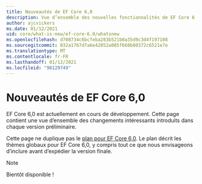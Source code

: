 ```yaml
---
title: Nouveautés de EF Core 6,0
description: Vue d’ensemble des nouvelles fonctionnalités de EF Core 6,0
author: ajcvickers
ms.date: 01/12/2021
uid: core/what-is-new/ef-core-6.0/whatsnew
ms.openlocfilehash: d708734c6bcfeba283b521b0a35d9c3d4f197108
ms.sourcegitcommit: 032a1767d7a6e42052a005f660b80372c6521e7e
ms.translationtype: MT
ms.contentlocale: fr-FR
ms.lasthandoff: 01/12/2021
ms.locfileid: "98129749"
---
```

# <a name="whats-new-in-ef-core-60"></a>Nouveautés de EF Core 6,0

EF Core 6,0 est actuellement en cours de développement. Cette page contient une vue d’ensemble des changements intéressants introduits dans chaque version préliminaire.

Cette page ne duplique pas le [plan pour EF Core 6,0](xref:core/what-is-new/ef-core-6.0/plan). Le plan décrit les thèmes globaux pour EF Core 6,0, y compris tout ce que nous envisageons d’inclure avant d’expédier la version finale.

> [!NOTE]
> Bientôt disponible !
